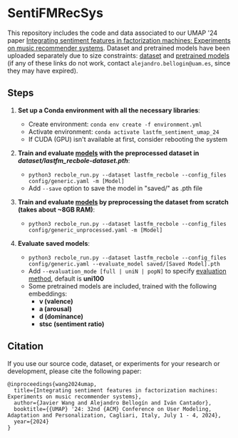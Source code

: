 # SentiFMRecSys

This repository includes the code and data associated to our UMAP '24 paper [Integrating sentiment features in factorization machines: Experiments on music recommender systems](https://um.org/umap2024/). Dataset and pretrained models have been uploaded separately due to size constraints: [dataset](https://dauam-my.sharepoint.com/:u:/g/personal/alejandro_bellogin_uam_es/EeDV79vo8EhCta3kLpnMj8UBMILia5wvzKY782Mm-S999w?e=CfI5U0) and [pretrained models](https://dauam-my.sharepoint.com/:u:/g/personal/alejandro_bellogin_uam_es/EVVKfINo1JJPiTi_OiIZYhUBD9IdVQBtCv0ZCHxrrX8WRA?e=L2tRYQ) (if any of these links do not work, contact `alejandro.bellogin@uam.es`, since they may have expired).


## Steps

1. __Set up a Conda environment with all the necessary libraries__:
    - Create environment: `conda env create -f environment.yml`
    - Activate environment: `conda activate lastfm_sentiment_umap_24`
    - If CUDA (GPU) isn't available at first, consider rebooting the system

2. __Train and evaluate [models](https://recbole.io/docs/user_guide/model_intro.html) with the preprocessed dataset in *dataset/lastfm_recbole-dataset.pth*__:
    - `python3 recbole_run.py --dataset lastfm_recbole --config_files config/generic.yaml -m [Model]`
    - Add `--save` option to save the model in "saved/" as .pth file

3. __Train and evaluate [models](https://recbole.io/docs/user_guide/model_intro.html) by preprocessing the dataset from scratch (takes about ~8GB RAM)__:
    - `python3 recbole_run.py --dataset lastfm_recbole --config_files config/generic_unprocessed.yaml -m [Model]`

4. __Evaluate saved models__:
    - `python3 recbole_run.py --dataset lastfm_recbole --config_files config/generic.yaml --evaluate_model saved/[Saved Model].pth`
    - Add `--evaluation_mode [full | uniN | popN]` to specify [evaluation method](https://recbole.io/docs/user_guide/train_eval_intro.html#evaluation-method), default is **uni100**
    - Some pretrained models are included, trained with the following embeddings:
      - **v (valence)**
      - **a (arousal)**
      - **d (dominance)**
      - **stsc (sentiment ratio)**

## Citation

If you use our source code, dataset, or experiments for your research or development, please cite the following paper:

```
@inproceedings{wang2024umap,
  title={Integrating sentiment features in factorization machines: Experiments on music recommender systems},
  author={Javier Wang and Alejandro Bellogín and Iván Cantador},
  booktitle={{UMAP} '24: 32nd {ACM} Conference on User Modeling, Adaptation and Personalization, Cagliari, Italy, July 1 - 4, 2024},
  year={2024}
}
```

